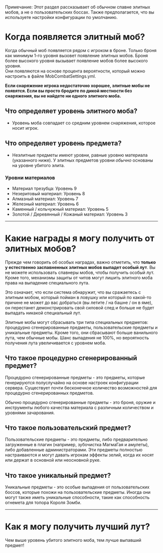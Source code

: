 Примечание: Этот раздел рассказывает об обычном спавне элитных мобов, а не о пользовательских боссах. Также
предполагается, что вы используете настройки конфигурации по умолчанию.

# Когда появляется элитный моб?

Когда обычный моб появляется рядом с игроком в броне. Только броня как минимум 1-го уровня вызовет появление элитных
мобов. Броня более высокого уровня вызывает появление мобов более высокого уровня.
<br>Они появляются на основе процента вероятности, который можно настроить в файле MobCombatSettings.yml.

**Если снаряжение игрока недостаточно хорошее, элитные мобы не появятся. Если вы просто бродите по дикой местности без
снаряжения, вы не найдете ни одного элитного моба.**

## Что определяет уровень элитного моба?

* Уровень моба совпадает со средним уровнем снаряжения, которое носит игрок.

## Что определяет уровень предмета?

* Неэлитные предметы имеют уровни, равные уровню материала (указанного ниже). У элитных предметов уровни *обычно*
  основаны на уровне убитого элита.

### Уровни материалов
* Материал трезубца: Уровень 9
* Незеритовый материал: Уровень 8
* Алмазный материал: Уровень 7
* Железный материал: Уровень 6
* Каменный / кольчужный материал: Уровень 5
* Золотой / Деревянный / Кожаный материал: Уровень 3

***

# Какие награды я могу получить от элитных мобов?

Прежде чем говорить об особых наградах, важно отметить, что **только у естественно заспавненных элитных мобов выпадет
особый лут**. Вы не можете использовать спавнеры мобов, чтобы получить особый лут. Кроме того, механизмы защиты от читов
могут лишить элитного моба права на выпадение специального лута.

Это означает, что если система обнаружит, что вы сражаетесь с элитным мобом, который пойман в ловушку или который по
какой-то причине не может до вас добраться (вы летите / на башне / он в яме), он перестанет демонстрировать свой силовой
след и больше не будет выпадать никакой специальный лут.

Элитные мобы могут сбрасывать три типа специальных предметов: процедурно сгенерированные предметы, пользовательские
предметы и уникальные предметы. Кроме того, они сбрасывают больше ванильного лута, чем обычные мобы. Шанс выпадения не
100%, но вероятность получения лута увеличивается с уровнем моба.

## Что такое процедурно сгенерированный предмет?

Процедурно сгенерированные предметы - это предметы, которые генерируются полуслучайно на основе настроек конфигурации
сервера. Существует почти бесконечное количество возможностей для процедурно сгенерированных предметов.

Обычно процедурно сгенерированные предметы - это броня, оружие и инструменты любого качества материала с различным
количеством и уровнями зачарования.

## Что такое пользовательский предмет?

Пользовательские предметы - это предметы, либо предварительно загруженные в плагин (например, зубочистка МагмаГая и
амулеты), либо добавленные администраторами. Эти предметы полностью настраиваются и могут давать игрокам эффекты зелий,
когда их носят или держат в основной или неосновной руке.

## Что такое уникальный предмет?

Уникальные предметы - это особые выпадения от пользовательских боссов, которые похожи на пользовательские предметы.
Иногда они могут также иметь уникальные способности, такие как способность огнемета для топора Короля Зомби.

***

# Как я могу получить лучший лут?
Чем выше уровень убитого элитного моба, тем лучше выпавший предмет!
